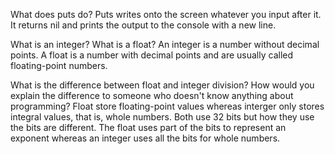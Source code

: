 
What does puts do?
Puts writes onto the screen whatever you input after it. It returns nil and prints the output to the console with a new line.

What is an integer? What is a float?
An integer is a number without decimal points. A float is a number with decimal points and are usually called floating-point numbers.

What is the difference between float and integer division? How would you explain the difference to someone who doesn't know anything about programming?
Float store floating-point values whereas interger only stores integral values, that is, whole numbers. Both use 32 bits but how they use the bits are different. The float uses part of the bits to represent an exponent whereas an integer uses all the bits for whole numbers.
